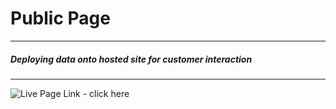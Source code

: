 # Public Page
---
##### Deploying data onto hosted site for customer interaction  

---
![Live Page Link - click here](https://trentbrunson.github.io/plotly_deploy/)  
